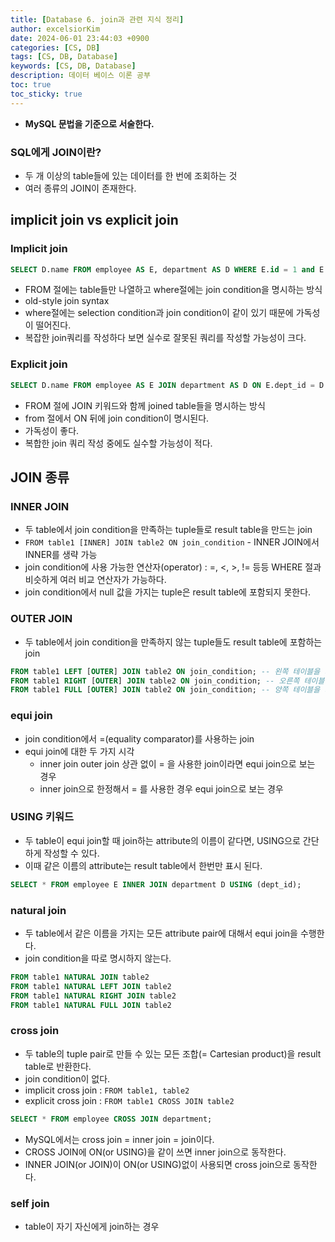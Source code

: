 ```yaml
---
title: [Database 6. join과 관련 지식 정리]
author: excelsiorKim
date: 2024-06-01 23:44:03 +0900
categories: [CS, DB]
tags: [CS, DB, Database]
keywords: [CS, DB, Database]
description: 데이터 베이스 이론 공부
toc: true
toc_sticky: true
---
```


- **MySQL 문법을 기준으로 서술한다.**

### SQL에게 JOIN이란?

- 두 개 이상의 table들에 있는 데이터를 한 번에 조회하는 것
- 여러 종류의 JOIN이 존재한다.

## implicit join vs explicit join

### Implicit join

```sql
SELECT D.name FROM employee AS E, department AS D WHERE E.id = 1 and E.dept_id = D.id;
```

- FROM 절에는 table들만 나열하고 where절에는 join condition을 명시하는 방식
- old-style join syntax
- where절에는 selection condition과 join condition이 같이 있기 때문에 가독성이 떨어진다.
- 복잡한 join쿼리를 작성하다 보면 실수로 잘못된 쿼리를 작성할 가능성이 크다.

### Explicit join

```sql
SELECT D.name FROM employee AS E JOIN department AS D ON E.dept_id = D.id WHERE E.id = 1;
```

- FROM 절에 JOIN 키워드와 함께 joined table들을 명시하는 방식
- from 절에서 ON 뒤에 join condition이 명시된다.
- 가독성이 좋다.
- 복합한 join 쿼리 작성 중에도 실수할 가능성이 적다.

## JOIN 종류

### INNER JOIN

- 두 table에서 join condition을 만족하는 tuple들로 result table을 만드는 join
- `FROM table1 [INNER] JOIN table2 ON join_condition` - INNER JOIN에서 INNER를 생략 가능
- join condition에 사용 가능한 연산자(operator) : =, <, >, != 등등 WHERE 절과 비슷하게 여러 비교 연산자가 가능하다.
- join condition에서 null 값을 가지는 tuple은 result table에 포함되지 못한다.

### OUTER JOIN

- 두 table에서 join condition을 만족하지 않는 tuple들도 result table에 포함하는 join

```sql
FROM table1 LEFT [OUTER] JOIN table2 ON join_condition; -- 왼쪽 테이블을 기준으로 매칭되지 않는 table2의 tuple들 까지도 함께 NULL로 채워서 출력된다.
FROM table1 RIGHT [OUTER] JOIN table2 ON join_condition; -- 오른쪽 테이블을 기준으로 매칭되지 않는 table1의 tuple들 까지도 함께 NULL로 채워서 출력된다.
FROM table1 FULL [OUTER] JOIN table2 ON join_condition; -- 양쪽 테이블을 기준으로 매칭되지 않는 table1, table2의 tuple들 까지도 함께 NULL로 채워서 출력된다. 해당 쿼리는 MySQL에서는 지원하지 않는다.
```

### equi join

- join condition에서 =(equality comparator)를 사용하는 join
- equi join에 대한 두 가지 시각
  - inner join outer join 상관 없이 = 을 사용한 join이라면 equi join으로 보는 경우
  - inner join으로 한정해서 = 를 사용한 경우 equi join으로 보는 경우

### USING 키워드

- 두 table이 equi join할 때 join하는 attribute의 이름이 같다면, USING으로 간단하게 작성할 수 있다.
- 이때 같은 이름의 attribute는 result table에서 한번만 표시 된다.

```sql
SELECT * FROM employee E INNER JOIN department D USING (dept_id);
```

### natural join

- 두 table에서 같은 이름을 가지는 모든 attribute pair에 대해서 equi join을 수행한다.
- join condition을 따로 명시하지 않는다.

```sql
FROM table1 NATURAL JOIN table2
FROM table1 NATURAL LEFT JOIN table2
FROM table1 NATURAL RIGHT JOIN table2
FROM table1 NATURAL FULL JOIN table2
```

### cross join

- 두 table의 tuple pair로 만들 수 있는 모든 조합(= Cartesian product)을 result table로 반환한다.
- join condition이 없다.
- implicit cross join : `FROM table1, table2`
- explicit cross join : `FROM table1 CROSS JOIN table2`

```sql
SELECT * FROM employee CROSS JOIN department;
```

- MySQL에서는 cross join = inner join = join이다.
- CROSS JOIN에 ON(or USING)을 같이 쓰면 inner join으로 동작한다.
- INNER JOIN(or JOIN)이 ON(or USING)없이 사용되면 cross join으로 동작한다.

### self join

- table이 자기 자신에게 join하는 경우
